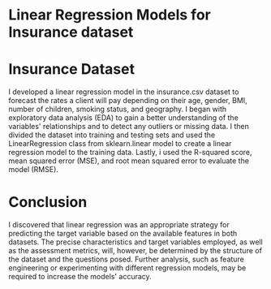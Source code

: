 # Linear Regression Models for Insurance dataset
# Insurance Dataset
I developed a linear regression model in the insurance.csv dataset to forecast the rates a client will pay depending on their age, gender, BMI, number of children, smoking status, and geography. I began with exploratory data analysis (EDA) to gain a better understanding of the variables' relationships and to detect any outliers or missing data. I then divided the dataset into training and testing sets and used the LinearRegression class from sklearn.linear model to create a linear regression model to the training data. Lastly, i used the R-squared score, mean squared error (MSE), and root mean squared error to evaluate the model (RMSE).
# Conclusion
I discovered that linear regression was an appropriate strategy for predicting the target variable based on the available features in both datasets. The precise characteristics and target variables employed, as well as the assessment metrics, will, however, be determined by the structure of the dataset and the questions posed. Further analysis, such as feature engineering or experimenting with different regression models, may be required to increase the models' accuracy.

